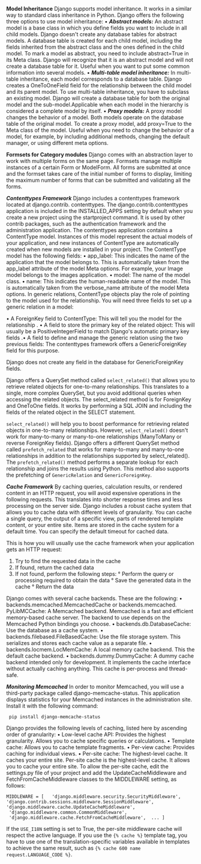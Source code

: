 
 **Model Inheritance** 
Django supports model inheritance. It works in a similar way to standard class inheritance in Python. Django offers the following three options to use model inheritance: 
• ***Abstract models:*** 
An abstract model is a base class in which you define fields you want to include in all child models. Django doesn't create any database tables for abstract models. A database table is created for each child model, including the fields inherited from the abstract class and the ones defined in the child model. To mark a model as abstract, you need to include abstract=True in its Meta class. Django will recognize that it is an abstract model and will not create a database table for it.
Useful when you want to put some common information into several models.
 • ***Multi-table model inheritance:*** 
 In multi-table inheritance, each model corresponds to a database table. Django creates a OneToOneField field for the relationship between the child model and its parent model. To use multi-table inheritance, you have to subclass an existing model. Django will create a database table for both the original model and the sub-model.Applicable when each model in the hierarchy is considered a complete model by itself. 
 • ***Proxy models:***
 A proxy model changes the behavior of a model. Both models operate on the database table of the original model. To create a proxy model, add proxy=True to the Meta class of the model. Useful when you need to change the behavior of a model, for example, by including additional methods, changing the default manager, or using different meta options.
 
**Formsets for Category modules** 
 Django comes with an abstraction layer to work with multiple forms on the same page. Formsets manage multiple instances of a certain Form or ModelForm. All forms are submitted at once and the formset takes care of the initial number of forms to display, limiting the maximum number of forms that can be submitted and validating all the forms.
 
***Contenttypes Framework***
Django includes a contenttypes framework located at django.contrib. contenttypes. The django.contrib.contenttypes application is included in the INSTALLED_APPS setting by default when you create a new project using the startproject command. It is used by other contrib packages, such as the authentication framework and the administration application. The contenttypes application contains a ContentType model. Instances of this model represent the actual models of your application, and new instances of ContentType are automatically created when new models are installed in your project. The ContentType model has the following fields: 
• app_label: This indicates the name of the application that the model belongs to. This is automatically taken from the app_label attribute of the model Meta options. For example, your Image model belongs to the images application.
 • model: The name of the model class. 
 • name: This indicates the human-readable name of the model. This is automatically taken from the verbose_name attribute of the model Meta options.
 In generic relations, ContentType objects play the role of pointing to the model used for the relationship. You will need three fields to set up a generic relation in a model: 
 
 • A ForeignKey field to ContentType: This will tell you the model for the relationship .
 • A field to store the primary key of the related object: This will usually be a PositiveIntegerField to match Django's automatic primary key fields .• A field to define and manage the generic relation using the two previous fields: The contenttypes framework offers a  GenericForeignKey field for this purpose.
 
Django does not create any field in the database for GenericForeignKey fields.

Django offers a QuerySet method called `select_related()` that allows you to retrieve related objects for one-to-many relationships. This translates to a single, more complex QuerySet, but you avoid additional queries when accessing the related objects. The select_related method is for ForeignKey and OneToOne fields. It works by performing a SQL JOIN and including the fields of the related object in the SELECT statement.

`select_related()` will help you to boost performance for retrieving related objects in one-to-many relationships. However, `select_related()` doesn't work for many-to-many or many-to-one relationships (ManyToMany or reverse ForeignKey fields). Django offers a different QuerySet method called `prefetch_related` that works for many-to-many and many-to-one relationships in addition to the relationships supported by select_related(). The `prefetch_related()` method performs a separate lookup for each relationship and joins the results using Python. This method also supports the prefetching of `GenericRelation`  and `GenericForeignKey`.

***Cache Framework***
By caching queries, calculation results, or rendered content in an HTTP request, you will avoid expensive operations in the following requests. This translates into shorter response times and less processing on the server side. Django includes a robust cache system that allows you to cache data with different levels of granularity. You can cache a single query, the output of a specific view, parts of rendered template content, or your entire site. Items are stored in the cache system for a default time. You can specify the default timeout for cached data.

This is how you will usually use the cache framework when your application gets an HTTP request: 
1. Try to find the requested data in the cache
2. If found, return the cached data 
3.  If not found, perform the following steps: 
      ° Perform the query or processing required to obtain the data
      ° Save the generated data in the cache 
      ° Return the data

 Django comes with several cache backends.  These are the following:
 • backends.memcached.MemcachedCache or backends.memcached.     PyLibMCCache: A Memcached backend. Memcached is a fast and efficient memory-based cache server. The backend to use depends on the Memcached Python bindings you choose.
 • backends.db.DatabaseCache: Use the database as a cache system.
• backends.filebased.FileBasedCache: Use the file storage system. This serializes and stores each cache value as a separate file.
 • backends.locmem.LocMemCache: A local memory cache backend. This the default cache backend. 
 • backends.dummy.DummyCache: A dummy cache backend intended only for development. It implements the cache interface without actually caching anything. This cache is per-process and thread-safe.
 
***Monitoring Memcached***
In order to monitor Memcached, you will use a third-party package called django-memcache-status. This application displays statistics for your Memcached instances in the administration site. 
Install it with the following command:  

     pip install django-memcache-status

Django provides the following levels of caching, listed here by ascending order of granularity: 
• Low-level cache API: Provides the highest granularity. Allows you to cache specific queries or calculations. 
• Template cache: Allows you to cache template fragments. 
• Per-view cache: Provides caching for individual views. 
• Per-site cache: The highest-level cache. It caches your entire site.
Per-site cache is the highest-level cache. It allows you to cache your entire site. To allow the per-site cache, edit the settings.py file of your project and add the UpdateCacheMiddleware and FetchFromCacheMiddleware classes to the MIDDLEWARE setting, as follows:

    MIDDLEWARE = [   'django.middleware.security.SecurityMiddleware',   
    'django.contrib.sessions.middleware.SessionMiddleware',      'django.middleware.cache.UpdateCacheMiddleware',
     'django.middleware.common.CommonMiddleware',
     'django.middleware.cache.FetchFromCacheMiddleware',  ... ]

If the `USE_I18N` setting is set to True, the per-site middleware cache will respect the active language. If you use the `{% cache %}` template tag, you have to use one of the translation-specific variables available in templates to achieve the same result, such as `{% cache 600 name request.LANGUAGE_CODE %}`.
